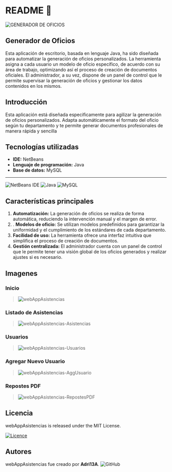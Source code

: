 # **README 📖**

![GENERADOR DE OFICIOS](https://github.com/user-attachments/assets/7f8465e8-3a2d-4341-9129-169ffec53f53)


## **Generador de Oficios**

Esta aplicación de escritorio, basada en lenguaje Java, ha sido diseñada para automatizar la generación de oficios personalizados. La herramienta asigna a cada usuario un modelo de oficio específico, de acuerdo con su área de trabajo, optimizando así el proceso de creación de documentos oficiales. El administrador, a su vez, dispone de un panel de control que le permite supervisar la generación de oficios y gestionar los datos contenidos en los mismos.

## **Introducción**

Esta aplicación está diseñada especificamente para agilizar la generación de oficios personalizados. Adapta automáticamente el formato del oficio según tu departamento y te permite generar documentos profesionales de manera rápida y sencilla

## **Tecnologías utilizadas**

- **IDE:** NetBeans
- **Lenguaje de programación:** Java
- **Base de datos:** MySQL
<hr>

![NetBeans IDE](https://img.shields.io/badge/NetBeansIDE-1B6AC6.svg?style=for-the-badge&logo=apache-netbeans-ide&logoColor=white)
![Java](https://img.shields.io/badge/java-%23ED8B00.svg?style=for-the-badge&logo=openjdk&logoColor=white)
![MySQL](https://img.shields.io/badge/mysql-4479A1.svg?style=for-the-badge&logo=mysql&logoColor=white)

## **Características principales**

1. **Automatización:** La generación de oficios se realiza de forma automática, reduciendo la intervención manual y el margen de error.
2. . **Modelos de oficio:** Se utilizan modelos predefinidos para garantizar la uniformidad y el cumplimiento de los estándares de cada departamento.
3. **Facilidad de uso:** La herramienta ofrece una interfaz intuitiva que simplifica el proceso de creación de documentos.
4. **Gestión centralizada:** El administrador cuenta con un panel de control que le permite tener una visión global de los oficios generados y realizar ajustes si es necesario.


## **Imagenes**
### Inicio
> ![webAppAsistencias](https://github.com/user-attachments/assets/c6eda8fe-dd37-4033-a6d8-36cf59284b29)

### Listado de Asistencias
> ![webAppAsistencias-Asistencias](https://github.com/user-attachments/assets/bd054869-3c03-4bdd-ad1c-07650e6f2bcd)

### Usuarios
> ![webAppAsistencias-Usuarios](https://github.com/user-attachments/assets/2601a664-9f15-4502-991c-f59d04040272)

### Agregar Nuevo Usuario
> ![webAppAsistencias-AggUsuario](https://github.com/user-attachments/assets/193a4791-c101-4bf8-9a2c-7b3d889039b5)


### Repostes PDF
> ![webAppAsistencias-RepostesPDF](https://github.com/user-attachments/assets/84c05360-a115-4d41-a73a-8f0ba6e489b7)

## **Licencia**

webAppAsistencias is released under the MIT License.
<br>

[![Licence](https://img.shields.io/github/license/Ileriayo/markdown-badges?style=for-the-badge)](./LICENSE)


## **Autores**

webAppAsistencias fue creado por **Adri13A**.
![GitHub](https://img.shields.io/badge/github-%23121011.svg?style=for-the-badge&logo=github&logoColor=white)
